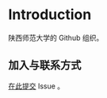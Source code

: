 # Introduction

陕西师范大学的 Github 组织。

## 加入与联系方式

[在此提交](https://github.com/SNNU-CS/.github/issues/new?assignees=xiekeyi98%2C+ZhaoQi99&template=join.md&title=Join+Github+Organization) Issue 。
